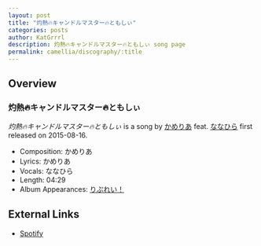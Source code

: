 ```yaml
---
layout: post
title: "灼熱🔥キャンドルマスター🔥ともしぃ"
categories: posts
author: KatGrrrl
description: 灼熱🔥キャンドルマスター🔥ともしぃ song page
permalink: camellia/discography/:title
---
```


## Overview

### 灼熱🔥キャンドルマスター🔥ともしぃ

*灼熱🔥キャンドルマスター🔥ともしぃ* is a song by [かめりあ](/camellia) feat. [ななひら](#) first released on 2015-08-16.

* Composition: かめりあ
* Lyrics: かめりあ
* Vocals: ななひら
* Length: 04:29
* Album Appearances: [りぷれい！](/camellia/albums/Replay)

## External Links

* [Spotify](https://open.spotify.com/track/42MBKq7DNSwbelVtJJDdIi?si=be9799bfb07c40ac)
